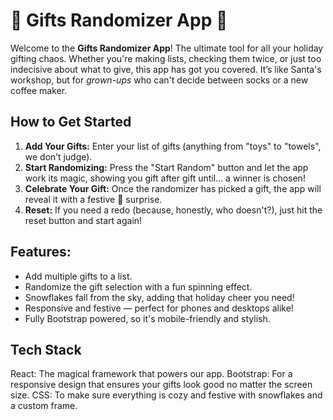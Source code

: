# 🎁 **Gifts Randomizer App** 🎁

Welcome to the **Gifts Randomizer App**! The ultimate tool for all your holiday gifting chaos. Whether you're making lists, checking them twice, or just too indecisive about what to give, this app has got you covered. It’s like Santa's workshop, but for *grown-ups* who can't decide between socks or a new coffee maker.

## **How to Get Started**

1. **Add Your Gifts:** Enter your list of gifts (anything from "toys" to "towels", we don’t judge).
2. **Start Randomizing:** Press the "Start Random" button and let the app work its magic, showing you gift after gift until... a winner is chosen!
3. **Celebrate Your Gift:** Once the randomizer has picked a gift, the app will reveal it with a festive 🎉 surprise.
4. **Reset:** If you need a redo (because, honestly, who doesn't?), just hit the reset button and start again!

## **Features:**
-  Add multiple gifts to a list.
-  Randomize the gift selection with a fun spinning effect.
-  Snowflakes fall from the sky, adding that holiday cheer you need!
-  Responsive and festive — perfect for phones and desktops alike!
-  Fully Bootstrap powered, so it's mobile-friendly and stylish.

## Tech Stack
React: The magical framework that powers our app.
Bootstrap: For a responsive design that ensures your gifts look good no matter the screen size.
CSS: To make sure everything is cozy and festive with snowflakes and a custom frame.
